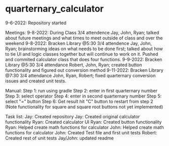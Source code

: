 # quarternary_calculator

9-6-2022: Repository started

Meetings:
  9-8-2022: During Class 3/4 attendence Jay, John, Ryan; talked about future meetings and what times to meet outside of class and over the weekend
  9-8-2022: Bracken Library @5:30 3/4 attendence Jay, John, Ryan; brainstorming ideas on what needs to be done first; talked about how to tie UI and logic classes together but will continue to work on it. Pushed and commited calculator class that does four functions.
  9-9-2022: Bracken Library @5:30 3/4 attendance Robert, John, Ryan; created button functionality and figured out conversion method
  9-11-2022: Bracken Library @7:30 3/4 attendance John, Ryan, Robert; fixed quarternary conversion issues and created unit tests.

Manual:
  Step 1: run using gradle
  Step 2: enter in first quarternary number
  Step 3: select operator
  Step 4: enter in second quarternary number
  Step 5: select "=" button
  Step 6: Get result hit "C" button to restart from step 2
  (Note functionality for square and square root buttons not yet implemented)

Task list: 
Jay: Created repository
Jay: Created original calculator functionality
Ryan: Created calculator UI
Ryan: Created button functionality
Ryan: Helped create math functions for calculator
John: Helped create math functions for calculator
John: Created Test file and first unit tests
Robert: Created rest of unit tests
Jay/John: updated readme

